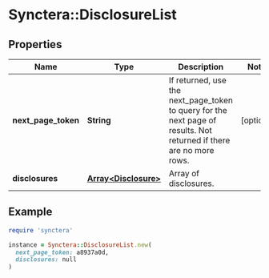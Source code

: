 # Synctera::DisclosureList

## Properties

| Name | Type | Description | Notes |
| ---- | ---- | ----------- | ----- |
| **next_page_token** | **String** | If returned, use the next_page_token to query for the next page of results. Not returned if there are no more rows. | [optional] |
| **disclosures** | [**Array&lt;Disclosure&gt;**](Disclosure.md) | Array of disclosures. |  |

## Example

```ruby
require 'synctera'

instance = Synctera::DisclosureList.new(
  next_page_token: a8937a0d,
  disclosures: null
)
```

